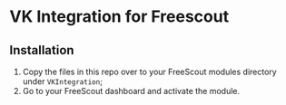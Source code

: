 # VK Integration for Freescout

## Installation

1. Copy the files in this repo over to your FreeScout modules directory under `VKIntegration`;
2. Go to your FreeScout dashboard and activate the module.
